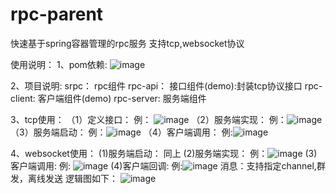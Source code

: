 # rpc-parent
快速基于spring容器管理的rpc服务
支持tcp,websocket协议

使用说明：
1、pom依赖:
![image](https://user-images.githubusercontent.com/5287563/128147577-85a10830-d2ab-4b18-9072-01003b52b46c.png)
        
2、项目说明:
srpc：       rpc组件
rpc-api：    接口组件(demo):封装tcp协议接口
rpc-client:  客户端组件(demo)
rpc-server:  服务端组件

3、tcp使用：
（1）定义接口：
    例： ![image](https://user-images.githubusercontent.com/5287563/128143359-87c2b8d4-289e-4f30-89b1-f2f1b25f9964.png)
（2）服务端实现：
    例：![image](https://user-images.githubusercontent.com/5287563/128143609-1dff155c-dc2a-4dd5-b459-6b1ff17886af.png)
（3）服务端启动：
    例：![image](https://user-images.githubusercontent.com/5287563/128143783-e5319fa6-3112-4161-9c88-ad920a602a8a.png)
（4）客户端调用：
    例:![image](https://user-images.githubusercontent.com/5287563/128144097-1fcdb213-476f-409d-ac2a-c6fd891171ca.png)

4、websocket使用：
 (1)服务端启动：
        同上
 (2)服务端实现：
    例：![image](https://user-images.githubusercontent.com/5287563/128144557-4633b76a-3192-4788-81b6-db808e1ee5ce.png)
 (3)客户端调用:
    例: ![image](https://user-images.githubusercontent.com/5287563/128144914-c6e83706-4309-41fb-a126-bc970177278d.png)
 (4)客户端回调:
    例:![image](https://user-images.githubusercontent.com/5287563/128145153-9ca75e8f-b066-4e4d-a6b1-27057252a301.png)
消息：支持指定channel,群发，离线发送
逻辑图如下：
![image](https://user-images.githubusercontent.com/5287563/128147053-2b3a8c72-21e8-4deb-b875-47f23618af37.png)



 




